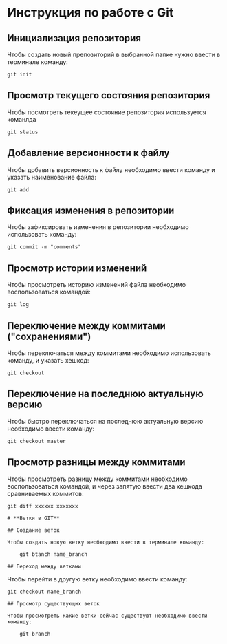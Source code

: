 # **Инструкция по работе с Git**

## Инициализация репозитория

Чтобы создать новый препозиторий в выбранной папке нужно ввести в терминале команду:

    git init

## Просмотр текущего состояния репозитория

Чтобы посмотреть текеущее состояние репозитория используется команлда

    git status

## Добавление версионности к файлу

Чтобы добавить версионность к файлу необходимо ввести команду и указать наименование файла:

    git add

## Фиксация изменения в репозитории

Чтобы зафиксировать изменения в репозитории необходимо использовать команду:

    git commit -m "comments"

## Просмотр истории изменений

Чтобы просмотреть историю изменений файла необходимо воспользоваться командой:

    git log

## Переключение между коммитами ("сохранениями")

Чтобы переключаться между коммитами необходимо использовать команду, и указать хешкод:

    git checkout 

## Переключение на последнюю актуальную версию

Чтобы быстро переключаться на последнюю актуальную версию необходимо ввести команду:

    git checkout master

## Просмотр разницы между коммитами

Чтобы просмотреть разницу между коммитами необходимо воспользоваться командой, и через запятую ввести два хешкода сравниваемых коммитов:

    git diff хххххх ххххххх
    
    # **Ветки в GIT**

    ## Создание веток

    Чтобы создать новую ветку необходимо ввести в терминале команду:

        git btanch name_branch

    ## Переход между ветками

Чтобы перейти в другую ветку необходимо ввести команду:

    git checkout name_branch

    ## Просмотр существующих веток
    
    Чтобы просмотреть какие ветки сейчас существуют необходимо ввести команду:

        git branch
        
    